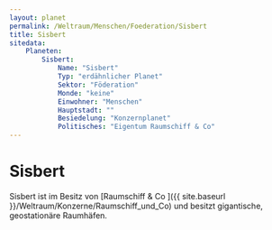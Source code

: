 ```yaml
---
layout: planet
permalink: /Weltraum/Menschen/Foederation/Sisbert
title: Sisbert
sitedata:
    Planeten:
        Sisbert:
            Name: "Sisbert"
            Typ: "erdähnlicher Planet"
            Sektor: "Föderation"
            Monde: "keine"
            Einwohner: "Menschen"
            Hauptstadt: ""
            Besiedelung: "Konzernplanet"
            Politisches: "Eigentum Raumschiff & Co"
---
```


# Sisbert

Sisbert ist im Besitz von [Raumschiff &amp; Co ]({{ site.baseurl }}/Weltraum/Konzerne/Raumschiff_und_Co) und besitzt gigantische, geostationäre Raumhäfen.
